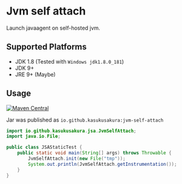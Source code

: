 # Jvm self attach

Launch javaagent on self-hosted jvm.

## Supported Platforms

- JDK 1.8 (Tested with `Windows jdk1.8.0_181`)
- JDK 9+
- JRE 9+ (Maybe)

## Usage

[![Maven Central](https://img.shields.io/maven-central/v/io.github.kasukusakura/jvm-self-attach.svg?label=Maven%20Central)](https://search.maven.org/search?q=g:%22io.github.kasukusakura%22%20AND%20a:%22jvm-self-attach%22)

Jar was published as `io.github.kasukusakura:jvm-self-attach`


```java
import io.github.kasukusakura.jsa.JvmSelfAttach;
import java.io.File;

public class JSAStaticTest {
    public static void main(String[] args) throws Throwable {
        JvmSelfAttach.init(new File("tmp"));
        System.out.println(JvmSelfAttach.getInstrumentation());
    }
}
```
